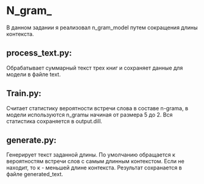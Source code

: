 # N_gram_
В данном задании я реализовал n_gram_model путем сокращения длины контекста.

## process_text.py:
Обрабатывает суммарный текст трех книг и сохраняет данные для модели в файле text.
## Train.py:
Считает статистику вероятности встречи слова в составе n-grama, в модели используются n_gramы начиная от размера 5 до 2.
Вся статистика сохраняется в output.dill.
## generate.py:
Генерирует текст заданной длины. По умолчанию обращается к вероятностям встречи слов с самым длинным контекстом. 
Если не находит, то к - меньшей длине контекста.
Результат сохранается в файле generated_text.


